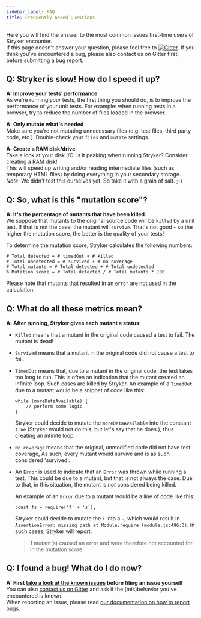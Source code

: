 ```yaml
---
sidebar_label: FAQ
title: Frequently Asked Questions
---
```


Here you will find the answer to the most common issues first-time users of Stryker encounter.  
If this page doesn't answer your question, please feel free to [![Gitter](https://badges.gitter.im/stryker-mutator/stryker.svg)](https://gitter.im/stryker-mutator/stryker?utm_source=badge&utm_medium=badge&utm_campaign=pr-badge).
If you think you've encountered a bug, please also contact us on Gitter first, before submitting a bug report.

## Q: Stryker is slow! How do I speed it up?

**A: Improve your tests' performance**  
As we're running _your_ tests, the first thing you should do, is to improve the performance of your unit tests.
For example: when running tests in a browser, try to reduce the number of files loaded in the browser.

**A: Only mutate what's needed**  
Make sure you're not mutating unnecessary files (e.g. test files, third party code, etc.).
Double-check your `files` and `mutate` settings.

**A: Create a RAM disk/drive**  
Take a look at your disk I/O. Is it peaking when running Stryker? Consider creating a RAM disk!  
This will speed up writing and/or reading intermediate files (such as temporary HTML files) by doing everything in your secondary storage.  
_Note_: We didn't test this ourselves yet. So take it with a grain of salt. ;-)

## Q: So, what is this "mutation score"?

**A: It's the percentage of mutants that have been killed.**  
We suppose that mutants to the original source code will be `killed` by a unit test.
If that is not the case, the mutant will `survive`.
That's not good - so the higher the mutation score, the better is the quality of your tests!

To determine the mutation score, Stryker calculates the following numbers:

    # Total detected = # timedOut + # killed
    # Total undetected = # survived + # no coverage
    # Total mutants = # Total detected + # Total undetected
    % Mutation score = # Total detected / # Total mutants * 100

Please note that mutants that resulted in an `error` are not used in the calculation.

## Q: What do all these metrics mean?

**A: After running, Stryker gives each mutant a status:**

- `Killed` means that a mutant in the original code caused a test to fail. The mutant is dead!
- `Survived` means that a mutant in the original code did not cause a test to fail.
- `TimedOut` means that, due to a mutant in the original code, the test takes too long to run. This is often an indication that the mutant created an infinite loop. Such cases are killed by Stryker.
  An example of a `TimedOut` due to a mutant would be a snippet of code like this:

      while (moreDataAvailable) {
          // perform some logic
      }

  Stryker could decide to mutate the `moreDataAvailable` into the constant `true` (Stryker would not do this, but let's say that he does.), thus creating an infinite loop.

- `No coverage` means that the original, unmodified code did not have test coverage, As such, every mutant would survive and is as such considered 'survived'.
- An `Error` is used to indicate that an `Error` was thrown while running a test. This could be due to a mutant, but that is not always the case. Due to that, in this situation, the mutant is _not_ considered being killed.

  An example of an `Error` due to a mutant would be a line of code like this:

      const fs = require('f' + 's');

  Stryker could decide to mutate the `+` into a `-`, which would result in `AssertionError: missing path at Module.require (module.js:496:3)`. In such cases, Stryker will report:

  > 1 mutant(s) caused an error and were therefore not accounted for in the mutation score

## Q: I found a bug! What do I do now?

**A: First [take a look at the known issues](https://github.com/stryker-mutator/stryker/issues) before filing an issue yourself**  
You can also [contact us on Gitter](https://gitter.im/stryker-mutator/stryker) and ask if the (mis)behavior you've encountered is known.  
When reporting an issue, please read [our documentation on how to report bugs](https://github.com/stryker-mutator/stryker/blob/master/CONTRIBUTING.md#bug-triage).

